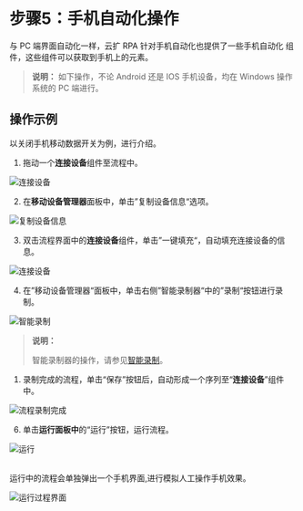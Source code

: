 # 步骤5：手机自动化操作

与 PC 端界面自动化一样，云扩 RPA 针对手机自动化也提供了一些手机自动化 组件，这些组件可以获取到手机上的元素。
>**说明：**
>如下操作，不论 Android 还是 IOS 手机设备，均在 Windows 操作系统的 PC 端进行。

## 操作示例

以关闭手机移动数据开关为例，进行介绍。

1. 拖动一个**连接设备**组件至流程中。

![连接设备](https://docimages.blob.core.chinacloudapi.cn/images/Studio/connectdevices20201104.png)

2. 在**移动设备管理器**面板中，单击”复制设备信息“选项。

![复制设备信息](https://docimages.blob.core.chinacloudapi.cn/images/Studio/copydevices20201104.png)

3. 双击流程界面中的**连接设备**组件，单击”一键填充“，自动填充连接设备的信息。

![连接设备](https://docimages.blob.core.chinacloudapi.cn/images/Studio/connectdevicesfullin20201104.png)

4. 在”移动设备管理器“面板中，单击右侧”智能录制器“中的”录制“按钮进行录制。

![智能录制](https://docimages.blob.core.chinacloudapi.cn/images/Studio/recoder20201104.png)

> **说明：**
>
> 智能录制器的操作，请参见[智能录制](Studio/process/../../../Recording/Recording.md)。

1. 录制完成的流程，单击“保存”按钮后，自动形成一个序列至“**连接设备**”组件中。

![流程录制完成](https://docimages.blob.core.chinacloudapi.cn/images/Studio/flowdone20201104.png)

6. 单击**运行面板中**的“运行”按钮，运行流程。

![运行](https://docimages.blob.core.chinacloudapi.cn/images/Studio/run20201104.png)

 <br>运行中的流程会单独弹出一个手机界面,进行模拟人工操作手机效果。

![运行过程界面](https://docimages.blob.core.chinacloudapi.cn/images/Studio/runprocessUI20201104.png)